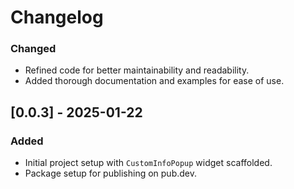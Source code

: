 
# Changelog

### Changed
- Refined code for better maintainability and readability.
- Added thorough documentation and examples for ease of use.

## [0.0.3] - 2025-01-22
### Added
- Initial project setup with `CustomInfoPopup` widget scaffolded.
- Package setup for publishing on pub.dev.
